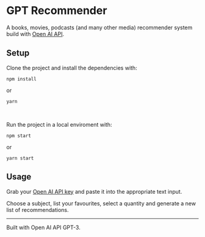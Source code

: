 # GPT Recommender

A books, movies, podcasts (and many other media) recommender system build with [Open AI API](https://openai.com/api/).

## Setup

Clone the project and install the dependencies with:

```console
npm install
```

or

```console
yarn
```

<br />

Run the project in a local enviroment with:

```console
npm start
```

or

```console
yarn start
```

## Usage

Grab your [Open AI API key](https://help.openai.com/en/articles/4936850-where-do-i-find-my-secret-api-key) and paste it into the appropriate text input.

Choose a subject, list your favourites, select a quantity and generate a new list of recommendations.

---

Built with Open AI API GPT-3.
